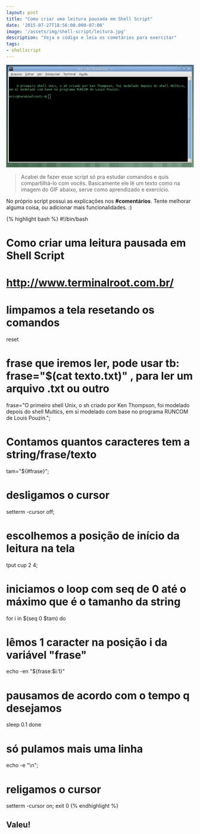 ```yaml
---
layout: post
title: "Como criar uma leitura pausada em Shell Script"
date: '2015-07-27T18:56:00.000-07:00'
image: '/assets/img/shell-script/leitura.jpg'
description: "Veja o código e leia os cometários para exercitar"
tags:
- shellscript
---
```

![Como criar uma leitura pausada em Shell Script](/assets/img/shell-script/leitura.jpg "Como criar uma leitura pausada em Shell Script")
 

> Acabei de fazer esse script só pra estudar comandos e quis compartilhá-lo com vocês. Basicamente ele lê um texto como na imagem do GIF abaixo, serve como aprendizado e exercício.


No próprio script possui as explicações nos __#comentários__. Tente melhorar alguma coisa, ou adicionar mais funcionalidades. :)


{% highlight bash %}
#!/bin/bash
# Como criar uma leitura pausada em Shell Script
# http://www.terminalroot.com.br/
# limpamos a tela resetando os comandos
reset
# frase que iremos ler, pode usar tb: frase="$(cat texto.txt)" , para ler um arquivo .txt ou outro
frase="O primeiro shell Unix, o sh criado por Ken Thompson, foi modelado depois do shell Multics, em si modelado com base no programa RUNCOM de Louis Pouzin.";
# Contamos quantos caracteres tem a string/frase/texto
tam="${#frase}";
# desligamos o cursor
setterm -cursor off;
# escolhemos a posição de início da leitura na tela
tput cup 2 4;
# iniciamos o loop com seq de 0 até o máximo que é o tamanho da string
for i in $(seq 0 $tam)
do
 # lêmos 1 caracter na posição i da variável "frase"
 echo -en "${frase:$i:1}"
 
 # pausamos de acordo com o tempo q desejamos
 sleep 0.1
done
# só pulamos mais uma linha
echo -e "\n";
# religamos o cursor
setterm -cursor on;
exit 0
{% endhighlight %}


## Valeu!

<script async src="https://pagead2.googlesyndication.com/pagead/js/adsbygoogle.js"></script>

<!-- Informat -->
<ins class="adsbygoogle"
 style="display:block"
 data-ad-client="ca-pub-2838251107855362"
 data-ad-slot="2327980059"
 data-ad-format="auto"
 data-full-width-responsive="true"></ins>

<script>
(adsbygoogle = window.adsbygoogle || []).push({});
</script>



